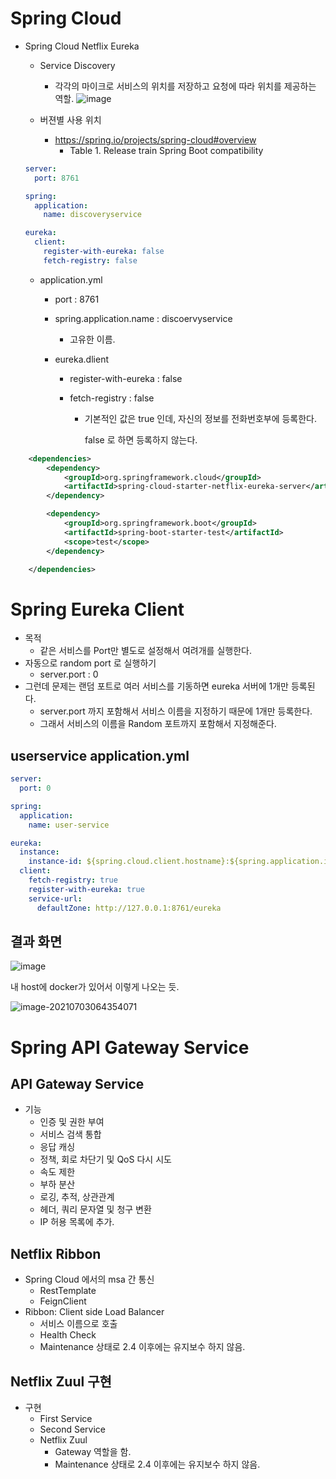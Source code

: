 # Spring Cloud

* Spring Cloud Netflix Eureka

  * Service Discovery

    * 각각의 마이크로 서비스의 위치를 저장하고 요청에 따라 위치를 제공하는 역할.
      ![image](https://user-images.githubusercontent.com/22446581/122992220-d71bf200-d3e0-11eb-9286-d198d5f0bd98.png)

  * 버젼별 사용 위치

    * https://spring.io/projects/spring-cloud#overview
      * Table 1. Release train Spring Boot compatibility

  
  ```yaml
  server:
    port: 8761
  
  spring:
    application:
      name: discoveryservice
  
  eureka:
    client:
      register-with-eureka: false
      fetch-registry: false
  ```
  
  
  
  * application.yml
  
    * port : 8761
  
    * spring.application.name : discoervyservice
  
      * 고유한 이름.
  
    * eureka.dlient
  
      * register-with-eureka : false
  
      * fetch-registry : false
  
        * 기본적인 값은 true 인데, 자신의 정보를 전화번호부에 등록한다. 
  
          false 로 하면 등록하지 않는다.

```xml
    <dependencies>
        <dependency>
            <groupId>org.springframework.cloud</groupId>
            <artifactId>spring-cloud-starter-netflix-eureka-server</artifactId>
        </dependency>

        <dependency>
            <groupId>org.springframework.boot</groupId>
            <artifactId>spring-boot-starter-test</artifactId>
            <scope>test</scope>
        </dependency>

    </dependencies>

```



# Spring Eureka Client

* 목적
  * 같은 서비스를 Port만 별도로 설정해서 여려개를 실행한다.
* 자동으로 random port 로 실행하기
  * server.port : 0
* 그런데 문제는 랜덤 포트로 여러 서비스를 기동하면 eureka 서버에 1개만 등록된다.
  * server.port 까지 포함해서 서비스 이름을 지정하기 때문에 1개만 등록한다.
  * 그래서 서비스의 이름을 Random 포트까지 포함해서 지정해준다.

## userservice application.yml

```yaml
server:
  port: 0

spring:
  application:
    name: user-service

eureka:
  instance:
    instance-id: ${spring.cloud.client.hostname}:${spring.application.instance_id:${random.value}}
  client:
    fetch-registry: true
    register-with-eureka: true
    service-url:
      defaultZone: http://127.0.0.1:8761/eureka

```

## 결과 화면

![image](https://user-images.githubusercontent.com/22446581/124331238-edd4fc80-dbc9-11eb-8d50-d8e853f5997d.png)



내 host에 docker가 있어서 이렇게 나오는 듯.

![image-20210703064354071](C:\Users\shin\AppData\Roaming\Typora\typora-user-images\image-20210703064354071.png)

# Spring API Gateway Service

## API Gateway Service

* 기능
  * 인증 및 권한 부여
  * 서비스 검색 통합
  * 응답 캐싱
  * 정책, 회로 차단기 및 QoS 다시 시도
  * 속도 제한
  * 부하 분산
  * 로깅, 추적, 상관관계
  * 헤더, 쿼리 문자열 및 청구 변환
  * IP 허용 목록에 추가.

## Netflix Ribbon

* Spring Cloud 에서의 msa 간 통신
  * RestTemplate
  * FeignClient
* Ribbon: Client side Load Balancer
  * 서비스 이름으로 호출
  * Health Check
  * Maintenance 상태로 2.4 이후에는 유지보수 하지 않음.

## Netflix Zuul 구현

* 구현
  * First Service
  * Second Service
  * Netflix Zuul 
    * Gateway 역할을 함.
    * Maintenance 상태로 2.4 이후에는 유지보수 하지 않음.















































